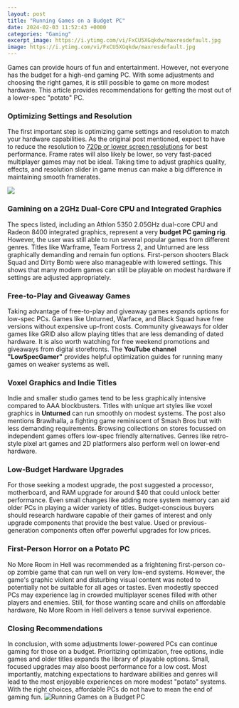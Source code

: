 ```yaml
---
layout: post
title: "Running Games on a Budget PC"
date: 2024-02-03 11:52:43 +0000
categories: "Gaming"
excerpt_image: https://i.ytimg.com/vi/FxCU5XGqkdw/maxresdefault.jpg
image: https://i.ytimg.com/vi/FxCU5XGqkdw/maxresdefault.jpg
---
```


Games can provide hours of fun and entertainment. However, not everyone has the budget for a high-end gaming PC. With some adjustments and choosing the right games, it is still possible to game on more modest hardware. This article provides recommendations for getting the most out of a lower-spec "potato" PC.
### Optimizing Settings and Resolution
The first important step is optimizing game settings and resolution to match your hardware capabilities. As the original post mentioned, expect to have to reduce the resolution to [720p or lower screen resolutions](https://store.fi.io.vn/french-bulldog-frenchie-dog-black-dog-lover-frenchies-1) for best performance. Frame rates will also likely be lower, so very fast-paced multiplayer games may not be ideal. Taking time to adjust graphics quality, effects, and resolution slider in game menus can make a big difference in maintaining smooth framerates.

![](https://cdn.mos.cms.futurecdn.net/LoEHiALAxDBqGEiWWsM8JS.jpg)
### Gamining on a 2GHz Dual-Core CPU and Integrated Graphics
The specs listed, including an Athlon 5350 2.05GHz dual-core CPU and Radeon 8400 integrated graphics, represent a very **budget PC gaming rig**. However, the user was still able to run several popular games from different genres. Titles like Warframe, Team Fortress 2, and Unturned are less graphically demanding and remain fun options. First-person shooters Black Squad and Dirty Bomb were also manageable with lowered settings. This shows that many modern games can still be playable on modest hardware if settings are adjusted appropriately.  
### Free-to-Play and Giveaway Games  
Taking advantage of free-to-play and giveaway games expands options for low-spec PCs. Games like Unturned, Warface, and Black Squad have free versions without expensive up-front costs. Community giveaways for older games like GRID also allow playing titles that are less demanding of dated hardware. It is also worth watching for free weekend promotions and giveaways from digital storefronts. The **YouTube channel "LowSpecGamer"** provides helpful optimization guides for running many games on weaker systems as well.
### Voxel Graphics and Indie Titles
Indie and smaller studio games tend to be less graphically intensive compared to AAA blockbusters. Titles with unique art styles like voxel graphics in **Unturned** can run smoothly on modest systems. The post also mentions Brawlhalla, a fighting game reminiscent of Smash Bros but with less demanding requirements. Browsing collections on stores focussed on independent games offers low-spec friendly alternatives. Genres like retro-style pixel art games and 2D platformers also perform well on lower-end hardware. 
### Low-Budget Hardware Upgrades
For those seeking a modest upgrade, the post suggested a processor, motherboard, and RAM upgrade for around $40 that could unlock better performance. Even small changes like adding more system memory can aid older PCs in playing a wider variety of titles. Budget-conscious buyers should research hardware capable of their games of interest and only upgrade components that provide the best value. Used or previous-generation components often offer powerful upgrades for low prices.
### First-Person Horror on a Potato PC
No More Room in Hell was recommended as a frightening first-person co-op zombie game that can run well on very low-end systems. However, the game's graphic violent and disturbing visual content was noted to potentially not be suitable for all ages or tastes. Even modestly specced PCs may experience lag in crowded multiplayer scenes filled with other players and enemies. Still, for those wanting scare and chills on affordable hardware, No More Room in Hell delivers a tense survival experience.   
### Closing Recommendations
In conclusion, with some adjustments lower-powered PCs can continue gaming for those on a budget. Prioritizing optimization, free options, indie games and older titles expands the library of playable options. Small, focused upgrades may also boost performance for a low cost. Most importantly, matching expectations to hardware abilities and genres will lead to the most enjoyable experiences on more modest "potato" systems. With the right choices, affordable PCs do not have to mean the end of gaming fun.
![Running Games on a Budget PC](https://i.ytimg.com/vi/FxCU5XGqkdw/maxresdefault.jpg)